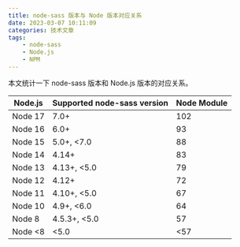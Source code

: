 ```yaml
---
title: node-sass 版本与 Node 版本对应关系
date: 2023-03-07 10:11:09
categories: 技术文章
tags:
    - node-sass
    - Node.js
    - NPM
---
```


本文统计一下 node-sass 版本和 Node.js 版本的对应关系。

<!-- more -->

| Node.js | Supported node-sass version | Node Module |
| ------- | --------------------------- | ----------- |
| Node 17 | 7.0+                        | 102         |
| Node 16 | 6.0+                        | 93          |
| Node 15 | 5.0+, <7.0                  | 88          |
| Node 14 | 4.14+                       | 83          |
| Node 13 | 4.13+, <5.0                 | 79          |
| Node 12 | 4.12+                       | 72          |
| Node 11 | 4.10+, <5.0                 | 67          |
| Node 10 | 4.9+, <6.0                  | 64          |
| Node 8  | 4.5.3+, <5.0                | 57          |
| Node <8 | <5.0                        | <57         |